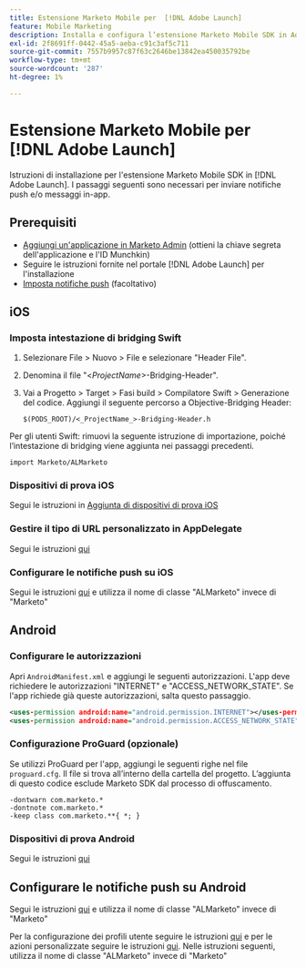 ```yaml
---
title: Estensione Marketo Mobile per  [!DNL Adobe Launch]
feature: Mobile Marketing
description: Installa e configura l’estensione Marketo Mobile SDK in Adobe Launch per iOS e Android, inclusa la configurazione per notifiche push e messaggi in-app.
exl-id: 2f8691ff-0442-45a5-aeba-c91c3af5c711
source-git-commit: 7557b9957c87f63c2646be13842ea450035792be
workflow-type: tm+mt
source-wordcount: '287'
ht-degree: 1%

---
```


# Estensione Marketo Mobile per [!DNL Adobe Launch]

Istruzioni di installazione per l&#39;estensione Marketo Mobile SDK in [!DNL Adobe Launch]. I passaggi seguenti sono necessari per inviare notifiche push e/o messaggi in-app.

## Prerequisiti

- [Aggiungi un&#39;applicazione in Marketo Admin](https://experienceleague.adobe.com/it/docs/marketo/using/product-docs/mobile-marketing/admin/add-a-mobile-app) (ottieni la chiave segreta dell&#39;applicazione e l&#39;ID Munchkin)
- Seguire le istruzioni fornite nel portale [!DNL Adobe Launch] per l&#39;installazione
- [Imposta notifiche push](push-notifications.md) (facoltativo)

## iOS

### Imposta intestazione di bridging Swift

1. Selezionare File > Nuovo > File e selezionare &quot;Header File&quot;.
1. Denomina il file &quot;&lt;_ProjectName_>-Bridging-Header&quot;.
1. Vai a Progetto > Target > Fasi build > Compilatore Swift > Generazione del codice. Aggiungi il seguente percorso a Objective-Bridging Header:

   `$(PODS_ROOT)/<_ProjectName_>-Bridging-Header.h`

Per gli utenti Swift: rimuovi la seguente istruzione di importazione, poiché l’intestazione di bridging viene aggiunta nei passaggi precedenti.

`import Marketo/ALMarketo`

### Dispositivi di prova iOS

Segui le istruzioni in [Aggiunta di dispositivi di prova iOS](installation.md#ios_test_devices)

### Gestire il tipo di URL personalizzato in AppDelegate

Segui le istruzioni [qui](installation.md#ios_test_devices)

### Configurare le notifiche push su iOS

Segui le istruzioni [qui](push-notifications.md) e utilizza il nome di classe &quot;ALMarketo&quot; invece di &quot;Marketo&quot;

## Android

### Configurare le autorizzazioni

Apri `AndroidManifest.xml` e aggiungi le seguenti autorizzazioni. L&#39;app deve richiedere le autorizzazioni &quot;INTERNET&quot; e &quot;ACCESS_NETWORK_STATE&quot;. Se l&#39;app richiede già queste autorizzazioni, salta questo passaggio.

```xml
<uses‐permission android:name="android.permission.INTERNET"></uses‐permission>
<uses‐permission android:name="android.permission.ACCESS_NETWORK_STATE"></uses‐permission>
```

### Configurazione ProGuard (opzionale)

Se utilizzi ProGuard per l&#39;app, aggiungi le seguenti righe nel file `proguard.cfg`. Il file si trova all’interno della cartella del progetto. L’aggiunta di questo codice esclude Marketo SDK dal processo di offuscamento.

```
-dontwarn com.marketo.*
-dontnote com.marketo.*
-keep class com.marketo.**{ *; }
```

### Dispositivi di prova Android

Segui le istruzioni [qui](installation.md#android_test_devices)

## Configurare le notifiche push su Android

Segui le istruzioni [qui](installation.md#android_firebase_cloud_messaging_support) e utilizza il nome di classe &quot;ALMarketo&quot; invece di &quot;Marketo&quot;

Per la configurazione dei profili utente seguire le istruzioni [qui](user-profiles.md) e per le azioni personalizzate seguire le istruzioni [qui](custom-actions.md#android_custom_action). Nelle istruzioni seguenti, utilizza il nome di classe &quot;ALMarketo&quot; invece di &quot;Marketo&quot;
